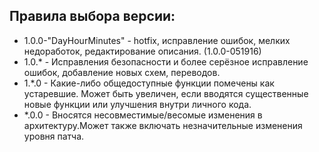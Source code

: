 ## Правила выбора версии:
- 1.0.0-"DayHourMinutes" - hotfix, исправление ошибок, мелких недоработок, редактирование описания. (1.0.0-051916)
- 1.0.* - Исправления безопасности и более серёзное исправление ошибок, добавление новых схем, переводов.
- 1.*.0 - Какие-либо общедоступные функции помечены как устаревшие. Может быть увеличен, если вводятся существенные новые функции или улучшения внутри личного кода.
- *.0.0 - Вносятся несовместимые/весомые изменения в архитектуру.Может также включать незначительные изменения уровня патча.
